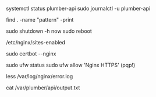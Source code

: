 systemctl status plumber-api
sudo journalctl -u plumber-api

find . -name "pattern" -print


sudo shutdown -h now
sudo reboot

/etc/nginx/sites-enabled

sudo certbot --nginx

sudo ufw status
sudo ufw allow 'Nginx HTTPS' (pqp!)

less /var/log/nginx/error.log

cat /var/plumber/api/output.txt